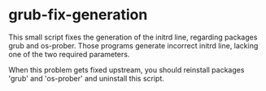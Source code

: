 # grub-fix-generation

This small script fixes the generation of the initrd line, regarding packages grub and os-prober.
Those programs generate incorrect initrd line, lacking one of the two required parameters.

When this problem gets fixed upstream, you should reinstall packages 'grub' and 'os-prober'
and uninstall this script.
